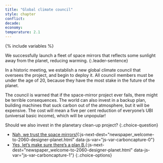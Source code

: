 ```yaml
---
title: "Global climate council"
style: chapter
conflict: 
decade: 
economy: 
temperature: 2.1
---
```


{% include variables %}


We successfully launch a fleet of space mirrors that reflects some sunlight away from the planet, reducing warming.
{:.leader-sentence}

In a historic meeting, we establish a new global climate council that oversees the project, and begin to deploy it. All council members must be under the age of 20, because they have the most stake in the future of the planet.

The council is warned that if the space-mirror project ever fails, there might be terrible consequences. The world can also invest in a backup plan, building machines that suck carbon out of the atmosphere, but it will be expensive. The cost will mean a five per cent reduction of everyone’s UBI (universal basic income), which will be unpopular!

Should we also invest in the planetary clean-up project?
{:.choice-question}

- [Nah, we trust the space mirrors!](part-page_2060.html){:js-next-dest="newspaper_welcome-to-2060-designer-planet.html" data-js-var="js-var-carboncapture-0"}
- [Yes, let’s make sure there’s a plan B.](part-page_2060.html){:js-next-dest="newspaper_welcome-to-2060-designer-planet.html" data-js-var="js-var-carboncapture-1"}
{:.choice-options}

